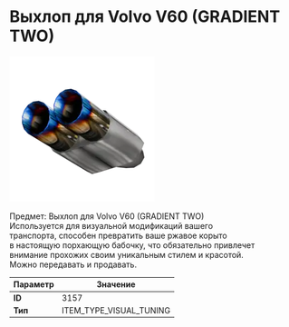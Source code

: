 # Выхлоп для Volvo V60 (GRADIENT TWO)

![Item Image](../img/3157.webp?raw=true)

Предмет: Выхлоп для Volvo V60 (GRADIENT TWO)<br>Используется для визуальной модификаций вашего<br>транспорта, способен превратить ваше ржавое корыто<br>в настоящую порхающую бабочку, что обязательно привлечет<br>внимание прохожих своим уникальным стилем и красотой.<br>Можно передавать и продавать.


| Параметр | Значение |
|----------|----------|
| **ID** | 3157 |
| **Тип** | ITEM_TYPE_VISUAL_TUNING |

